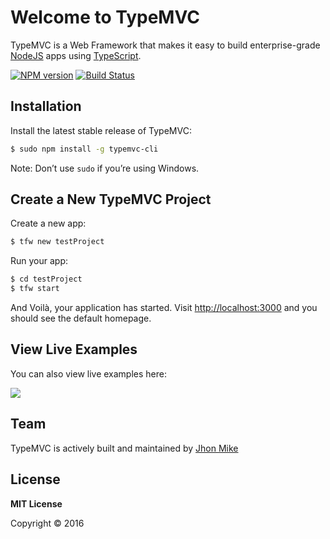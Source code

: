 # Welcome to TypeMVC

TypeMVC is a Web Framework that makes it easy to build enterprise-grade [NodeJS](http://nodejs.org) apps using [TypeScript](http://www.typescriptlang.org).

[![NPM version](https://badge.fury.io/js/typemvc.svg)](http://badge.fury.io/js/typemvc)
[![Build Status](https://travis-ci.org/TypeMVC/framework.svg?branch=master)](https://travis-ci.org/TypeMVC/framework)

## Installation

Install the latest stable release of TypeMVC:

```sh
$ sudo npm install -g typemvc-cli
```

Note: Don’t use `sudo` if you’re using Windows.

## Create a New TypeMVC Project

Create a new app:

```sh
$ tfw new testProject
```

Run your app:

```sh
$ cd testProject
$ tfw start
```

And Voilà, your application has started. Visit [http://localhost:3000](http://localhost:3000) and you should see the default homepage.

## View Live Examples

You can also view live examples here:

<a href="https://runnable.com/typemvc" target="_blank"><img src="https://runnable.com/external/styles/assets/runnablebtn.png"></a>

## Team
TypeMVC is actively built and maintained by [Jhon Mike](https://github.com/jhonmike)

## License

**MIT License**

Copyright © 2016